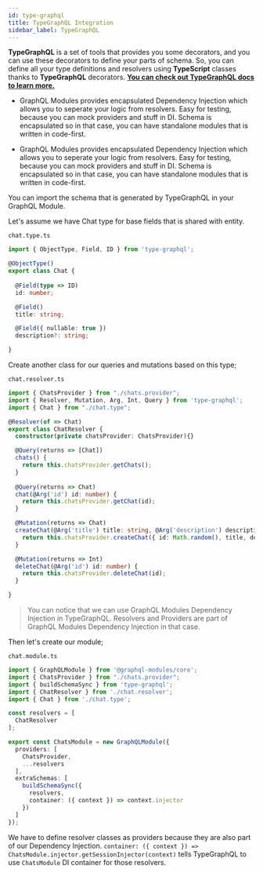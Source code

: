 ```yaml
---
id: type-graphql
title: TypeGraphQL Integration
sidebar_label: TypeGraphQL
---
```


**TypeGraphQL** is a set of tools that provides you some decorators, and you can use these decorators to define your parts of schema. So, you can define all your type definitions and resolvers using **TypeScript** classes thanks to **TypeGraphQL** decorators. **[You can check out TypeGraphQL docs to learn more.](https://typegraphql.ml/)**

- GraphQL Modules provides encapsulated Dependency Injection which allows you to seperate your logic from resolvers. Easy for testing, because you can mock providers and stuff in DI.
Schema is encapsulated so in that case, you can have standalone modules that is written in code-first. 

- GraphQL Modules provides encapsulated Dependency Injection which allows you to seperate your logic from resolvers. Easy for testing, because you can mock providers and stuff in DI.
Schema is encapsulated so in that case, you can have standalone modules that is written in code-first. 

You can import the schema that is generated by TypeGraphQL in your GraphQL Module.

Let's assume we have Chat type for base fields that is shared with entity.

`chat.type.ts`

```ts
import { ObjectType, Field, ID } from 'type-graphql';

@ObjectType()
export class Chat {
  
  @Field(type => ID)
  id: number;

  @Field()
  title: string;

  @Field({ nullable: true })
  description?: string;

}
```

Create another class for our queries and mutations based on this type;

`chat.resolver.ts`

```ts
import { ChatsProvider } from "./chats.provider";
import { Resolver, Mutation, Arg, Int, Query } from 'type-graphql';
import { Chat } from "./chat.type";

@Resolver(of => Chat)
export class ChatResolver {
  constructor(private chatsProvider: ChatsProvider){}

  @Query(returns => [Chat])
  chats() {
    return this.chatsProvider.getChats();
  }
  
  @Query(returns => Chat)
  chat(@Arg('id') id: number) {
    return this.chatsProvider.getChat(id);
  }

  @Mutation(returns => Chat)
  createChat(@Arg('title') title: string, @Arg('description') description: string) {
    return this.chatsProvider.createChat({ id: Math.random(), title, description });
  }

  @Mutation(returns => Int)
  deleteChat(@Arg('id') id: number) {
    return this.chatsProvider.deleteChat(id);
  }

}
```

> You can notice that we can use GraphQL Modules Dependency Injection in TypeGraphQL. Resolvers and Providers are part of GraphQL Modules Dependency Injection in that case.

Then let's create our module;

`chat.module.ts`

```ts
import { GraphQLModule } from '@graphql-modules/core';
import { ChatsProvider } from "./chats.provider";
import { buildSchemaSync } from 'type-graphql';
import { ChatResolver } from './chat.resolver';
import { Chat } from './chat.type';

const resolvers = [
  ChatResolver
];

export const ChatsModule = new GraphQLModule({
  providers: [
    ChatsProvider,
    ...resolvers
  ],
  extraSchemas: [
    buildSchemaSync({
      resolvers,
      container: ({ context }) => context.injector
    })
  ]
});
```

We have to define resolver classes as providers because they are also part of our Dependency Injection. 
`container: ({ context }) => ChatsModule.injector.getSessionInjector(context)` tells TypeGraphQL to use `ChatsModule` DI container for those resolvers.

